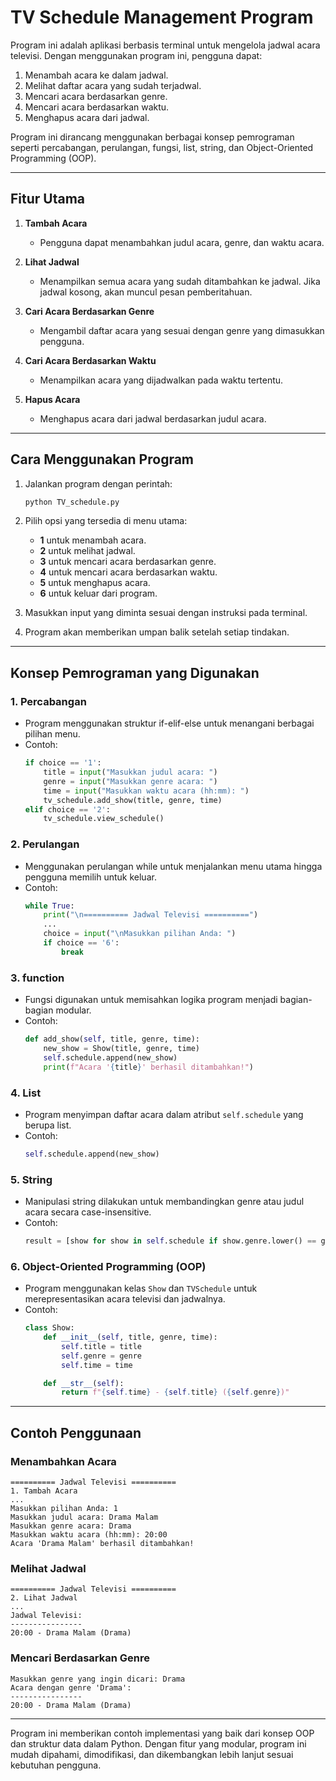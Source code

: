 # TV Schedule Management Program

Program ini adalah aplikasi berbasis terminal untuk mengelola jadwal acara televisi. Dengan menggunakan program ini, pengguna dapat:

1. Menambah acara ke dalam jadwal.
2. Melihat daftar acara yang sudah terjadwal.
3. Mencari acara berdasarkan genre.
4. Mencari acara berdasarkan waktu.
5. Menghapus acara dari jadwal.

Program ini dirancang menggunakan berbagai konsep pemrograman seperti percabangan, perulangan, fungsi, list, string, dan Object-Oriented Programming (OOP).

---

## Fitur Utama

1. **Tambah Acara**
   - Pengguna dapat menambahkan judul acara, genre, dan waktu acara.

2. **Lihat Jadwal**
   - Menampilkan semua acara yang sudah ditambahkan ke jadwal. Jika jadwal kosong, akan muncul pesan pemberitahuan.

3. **Cari Acara Berdasarkan Genre**
   - Mengambil daftar acara yang sesuai dengan genre yang dimasukkan pengguna.

4. **Cari Acara Berdasarkan Waktu**
   - Menampilkan acara yang dijadwalkan pada waktu tertentu.

5. **Hapus Acara**
   - Menghapus acara dari jadwal berdasarkan judul acara.

---

## Cara Menggunakan Program

1. Jalankan program dengan perintah:
   ```bash
   python TV_schedule.py
   ```

2. Pilih opsi yang tersedia di menu utama:
   - **1** untuk menambah acara.
   - **2** untuk melihat jadwal.
   - **3** untuk mencari acara berdasarkan genre.
   - **4** untuk mencari acara berdasarkan waktu.
   - **5** untuk menghapus acara.
   - **6** untuk keluar dari program.

3. Masukkan input yang diminta sesuai dengan instruksi pada terminal.

4. Program akan memberikan umpan balik setelah setiap tindakan.

---

## Konsep Pemrograman yang Digunakan

### 1. Percabangan
- Program menggunakan struktur if-elif-else untuk menangani berbagai pilihan menu.
- Contoh:
  ```python
  if choice == '1':
      title = input("Masukkan judul acara: ")
      genre = input("Masukkan genre acara: ")
      time = input("Masukkan waktu acara (hh:mm): ")
      tv_schedule.add_show(title, genre, time)
  elif choice == '2':
      tv_schedule.view_schedule()
  ```

### 2. Perulangan
- Menggunakan perulangan while untuk menjalankan menu utama hingga pengguna memilih untuk keluar.
- Contoh:
  ```python
  while True:
      print("\n========== Jadwal Televisi ==========")
      ...
      choice = input("\nMasukkan pilihan Anda: ")
      if choice == '6':
          break
  ```

### 3. function 
- Fungsi digunakan untuk memisahkan logika program menjadi bagian-bagian modular.
- Contoh:
  ```python
  def add_show(self, title, genre, time):
      new_show = Show(title, genre, time)
      self.schedule.append(new_show)
      print(f"Acara '{title}' berhasil ditambahkan!")
  ```

### 4. List
- Program menyimpan daftar acara dalam atribut `self.schedule` yang berupa list.
- Contoh:
  ```python
  self.schedule.append(new_show)
  ```

### 5. String
- Manipulasi string dilakukan untuk membandingkan genre atau judul acara secara case-insensitive.
- Contoh:
  ```python
  result = [show for show in self.schedule if show.genre.lower() == genre.lower()]
  ```

### 6. Object-Oriented Programming (OOP)
- Program menggunakan kelas `Show` dan `TVSchedule` untuk merepresentasikan acara televisi dan jadwalnya.
- Contoh:
  ```python
  class Show:
      def __init__(self, title, genre, time):
          self.title = title
          self.genre = genre
          self.time = time

      def __str__(self):
          return f"{self.time} - {self.title} ({self.genre})"
  ```

---

## Contoh Penggunaan

### Menambahkan Acara
```text
========== Jadwal Televisi ==========
1. Tambah Acara
...
Masukkan pilihan Anda: 1
Masukkan judul acara: Drama Malam
Masukkan genre acara: Drama
Masukkan waktu acara (hh:mm): 20:00
Acara 'Drama Malam' berhasil ditambahkan!
```

### Melihat Jadwal
```text
========== Jadwal Televisi ==========
2. Lihat Jadwal
...
Jadwal Televisi:
----------------
20:00 - Drama Malam (Drama)
```

### Mencari Berdasarkan Genre
```text
Masukkan genre yang ingin dicari: Drama
Acara dengan genre 'Drama':
----------------
20:00 - Drama Malam (Drama)
```

---

Program ini memberikan contoh implementasi yang baik dari konsep OOP dan struktur data dalam Python. Dengan fitur yang modular, program ini mudah dipahami, dimodifikasi, dan dikembangkan lebih lanjut sesuai kebutuhan pengguna.

